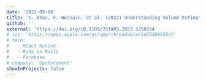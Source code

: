 ```yaml
---
date: '2022-09-08'
title: 'S. Khan, F. Hossain, et al. (2022) Understanding Volume Estimation Uncertainty of Lakes and Wetlands Using Satellites and Citizen Science, IEEE JSTARS.'
github: ''
external: 'https://doi.org/10.1109/JSTARS.2023.3250354'
# ios: 'https://apps.apple.com/us/app/threadable/id1550995547'
# tech:
#   - React Native
#   - Ruby on Rails
#   - Firebase
# company: 'Upstatement'
showInProjects: false
---
```

